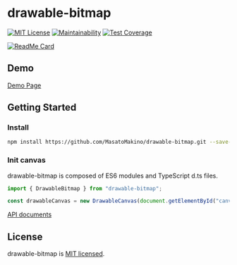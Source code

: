 # drawable-bitmap

[![MIT License](http://img.shields.io/badge/license-MIT-blue.svg?style=flat)](LICENSE)
[![Maintainability](https://api.codeclimate.com/v1/badges/f3378eb616504f4aeea9/maintainability)](https://codeclimate.com/github/MasatoMakino/drawable-bitmap/maintainability)
[![Test Coverage](https://api.codeclimate.com/v1/badges/f3378eb616504f4aeea9/test_coverage)](https://codeclimate.com/github/MasatoMakino/drawable-bitmap/test_coverage)

[![ReadMe Card](https://github-readme-stats.vercel.app/api/pin/?username=MasatoMakino&repo=drawable-bitmap&show_owner=true)](https://github.com/MasatoMakino/createjs-drawable-bitmap)

## Demo

[Demo Page](https://masatomakino.github.io/drawable-bitmap/demo/)

## Getting Started

### Install

```bash
npm install https://github.com/MasatoMakino/drawable-bitmap.git --save-dev
```

### Init canvas

drawable-bitmap is composed of ES6 modules and TypeScript d.ts files.

```js
import { DrawableBitmap } from "drawable-bitmap";

const drawableCanvas = new DrawableCanvas(document.getElementById("canvas"));
```

[API documents](https://masatomakino.github.io/drawable-bitmap/api/index.html)

## License

drawable-bitmap is [MIT licensed](LICENSE).
